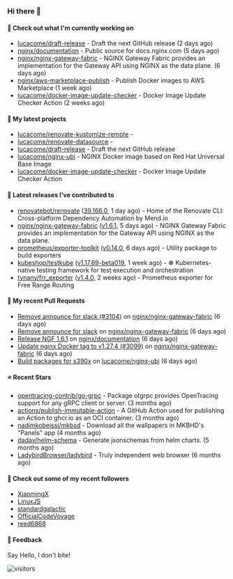 ### Hi there 👋

#### 👷 Check out what I'm currently working on

- [lucacome/draft-release](https://github.com/lucacome/draft-release) - Draft the next GitHub release (2 days ago)
- [nginx/documentation](https://github.com/nginx/documentation) - Public source for docs.nginx.com (5 days ago)
- [nginx/nginx-gateway-fabric](https://github.com/nginx/nginx-gateway-fabric) - NGINX Gateway Fabric provides an implementation for the Gateway API using NGINX as the data plane. (6 days ago)
- [nginx/aws-marketplace-publish](https://github.com/nginx/aws-marketplace-publish) - Publish Docker images to AWS Marketplace (1 week ago)
- [lucacome/docker-image-update-checker](https://github.com/lucacome/docker-image-update-checker) - Docker Image Update Checker Action (2 weeks ago)

#### 🌱 My latest projects

- [lucacome/renovate-kustomize-remote](https://github.com/lucacome/renovate-kustomize-remote) - 
- [lucacome/renovate-datasource](https://github.com/lucacome/renovate-datasource) - 
- [lucacome/draft-release](https://github.com/lucacome/draft-release) - Draft the next GitHub release
- [lucacome/nginx-ubi](https://github.com/lucacome/nginx-ubi) - NGINX Docker image based on Red Hat Universal Base Image
- [lucacome/docker-image-update-checker](https://github.com/lucacome/docker-image-update-checker) - Docker Image Update Checker Action

#### 🔭 Latest releases I've contributed to

- [renovatebot/renovate](https://github.com/renovatebot/renovate) ([39.166.0](https://github.com/renovatebot/renovate/releases/tag/39.166.0), 1 day ago) - Home of the Renovate CLI: Cross-platform Dependency Automation by Mend.io
- [nginx/nginx-gateway-fabric](https://github.com/nginx/nginx-gateway-fabric) ([v1.6.1](https://github.com/nginx/nginx-gateway-fabric/releases/tag/v1.6.1), 5 days ago) - NGINX Gateway Fabric provides an implementation for the Gateway API using NGINX as the data plane.
- [prometheus/exporter-toolkit](https://github.com/prometheus/exporter-toolkit) ([v0.14.0](https://github.com/prometheus/exporter-toolkit/releases/tag/v0.14.0), 6 days ago) - Utility package to build exporters
- [kubeshop/testkube](https://github.com/kubeshop/testkube) ([v1.17.69-beta019](https://github.com/kubeshop/testkube/releases/tag/v1.17.69-beta019), 1 week ago) - ☸️ Kubernetes-native testing framework for test execution and orchestration
- [tynany/frr_exporter](https://github.com/tynany/frr_exporter) ([v1.4.0](https://github.com/tynany/frr_exporter/releases/tag/v1.4.0), 2 weeks ago) - Prometheus exporter for Free Range Routing

#### 🔨 My recent Pull Requests

- [Remove announce for slack (#3104)](https://github.com/nginx/nginx-gateway-fabric/pull/3105) on [nginx/nginx-gateway-fabric](https://github.com/nginx/nginx-gateway-fabric) (6 days ago)
- [Remove announce for slack](https://github.com/nginx/nginx-gateway-fabric/pull/3104) on [nginx/nginx-gateway-fabric](https://github.com/nginx/nginx-gateway-fabric) (6 days ago)
- [Release NGF 1.6.1](https://github.com/nginx/documentation/pull/172) on [nginx/documentation](https://github.com/nginx/documentation) (6 days ago)
- [Update nginx Docker tag to v1.27.4 (#3099)](https://github.com/nginx/nginx-gateway-fabric/pull/3102) on [nginx/nginx-gateway-fabric](https://github.com/nginx/nginx-gateway-fabric) (6 days ago)
- [Build packages for s390x](https://github.com/lucacome/nginx-ubi/pull/201) on [lucacome/nginx-ubi](https://github.com/lucacome/nginx-ubi) (6 days ago)

#### ⭐ Recent Stars

- [opentracing-contrib/go-grpc](https://github.com/opentracing-contrib/go-grpc) - Package otgrpc provides OpenTracing support for any gRPC client or server. (3 months ago)
- [actions/publish-immutable-action](https://github.com/actions/publish-immutable-action) - A GitHub Action used for publishing an Action to ghcr.io as an OCI container.  (3 months ago)
- [nadimkobeissi/mkbsd](https://github.com/nadimkobeissi/mkbsd) - Download all the wallpapers in MKBHD&#39;s &#34;Panels&#34; app (4 months ago)
- [dadav/helm-schema](https://github.com/dadav/helm-schema) - Generate jsonschemas from helm charts. (5 months ago)
- [LadybirdBrowser/ladybird](https://github.com/LadybirdBrowser/ladybird) - Truly independent web browser (6 months ago)

#### 👯 Check out some of my recent followers

- [XiaomingX](https://github.com/XiaomingX)
- [LinuxJS](https://github.com/LinuxJS)
- [standardgalactic](https://github.com/standardgalactic)
- [OfficialCodeVoyage](https://github.com/OfficialCodeVoyage)
- [reed6868](https://github.com/reed6868)

#### 💬 Feedback

Say Hello, I don't bite!

![visitors](https://visitor-badge.laobi.icu/badge?page_id=lucacome.visitor-badge)
#
